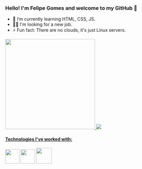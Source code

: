 ### Hello! I'm Felipe Gomes and welcome to my GitHub 👋

<!-- - 🔭 I’m currently working on Dart/Flutter.
-->
- 🌱 I’m currently learning HTML, CSS, JS.
- 👨‍💻 I'm looking for a new job.
- ⚡ Fun fact: There are no clouds, it's just Linux servers. 

<div>
  <a href="https://github.com/FelipeGomesj">
  <img height="285em" src="https://github-readme-stats.vercel.app/api?username=FelipeGomesj&show_icons=true&theme=tokyonight">
  <img src="https://github-readme-stats.vercel.app/api/top-langs/?username=FelipeGomesj&hide_progress=false&theme=tokyonight">
</div>
  
<div>
  <h4>Technologies I've worked with: </h4>
</div>  
  
<div>
  <a href="https://dart.dev" target="_blank" rel="noopener noreferrer"><img  width="45em" src="https://cdn.jsdelivr.net/gh/devicons/devicon/icons/dart/dart-original.svg" /></a>
  <a href="https://flutter.dev" target="_blank" rel="noopener noreferrer"><img width="45em" src="https://cdn.jsdelivr.net/gh/devicons/devicon/icons/flutter/flutter-original.svg" /></a>
  <a href= "https://firebase.google.com/?gad=1&gclid=CjwKCAjw3ueiBhBmEiwA4BhspLGlaNCEZIDfQpqwxRllUnms_IJvhRdPLZFGRJ-LdUIGL3yvZXnNlRoC4NYQAvD_BwE&gclsrc=aw.ds&hl=pt-br" 
     target="_blank" rel="noopener noreferrer"><img width="50em" src="https://cdn.jsdelivr.net/gh/devicons/devicon/icons/firebase/firebase-plain.svg" />
</div>
